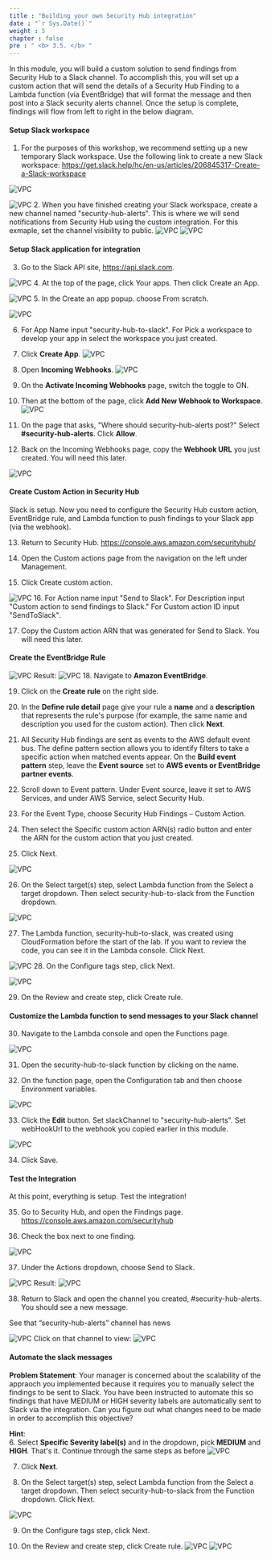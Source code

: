```yaml
---
title : "Building your own Security Hub integration"
date : "`r Sys.Date()`"
weight : 5
chapter : false
pre : " <b> 3.5. </b> "
---
```

In this module, you will build a custom solution to send findings from Security Hub to a Slack channel. To accomplish this, you will set up a custom action that will send the details of a Security Hub Finding to a Lambda function (via EventBridge) that will format the message and then post into a Slack security alerts channel. Once the setup is complete, findings will flow from left to right in the below diagram.

#### Setup Slack workspace
1. For the purposes of this workshop, we recommend setting up a new temporary Slack workspace. Use the following link to create a new Slack workspace: https://get.slack.help/hc/en-us/articles/206845317-Create-a-Slack-workspace 

![VPC](/images/3/3.5/s1.png)

![VPC](/images/3/3.5/s1a.png)
2. When you have finished creating your Slack workspace, create a new channel named "security-hub-alerts". This is where we will send notifications from Security Hub using the custom integration. For this exmaple, set the channel visibility to public.
![VPC](/images/3/3.5/s2a.png)
![VPC](/images/3/3.5/s2b.png)

#### Setup Slack application for integration
3. Go to the Slack API site, https://api.slack.com.

![VPC](/images/3/3.5/s3.png)
4. At the top of the page, click Your apps. Then click Create an App.

![VPC](/images/3/3.5/s4.png)
5. In the Create an app popup. choose From scratch.

![VPC](/images/3/3.5/s5.png)

6. For App Name input "security-hub-to-slack". For Pick a workspace to develop your app in select the workspace you just created.


7. Click **Create App**.
![VPC](/images/3/3.5/s7.png)

8. Open **Incoming Webhooks**.
![VPC](/images/3/3.5/s8.png)

9.  On the **Activate Incoming Webhooks** page, switch the toggle to ON.


10. Then at the bottom of the page, click **Add New Webhook to Workspace**.
![VPC](/images/3/3.5/s10.png)

11. On the page that asks, "Where should security-hub-alerts post?" Select **#security-hub-alerts**. Click **Allow**.


12. Back on the Incoming Webhooks page, copy the **Webhook URL** you just created. You will need this later.

![VPC](/images/3/3.5/s12.png)
#### Create Custom Action in Security Hub
Slack is setup. Now you need to configure the Security Hub custom action, EventBridge rule, and Lambda function to push findings to your Slack app (via the webhook).

13. Return to Security Hub. https://console.aws.amazon.com/securityhub/ 


14. Open the Custom actions page from the navigation on the left under Management.


15. Click Create custom action.

![VPC](/images/3/3.5/s15.png)
16. For Action name input "Send to Slack". For Description input "Custom action to send findings to Slack." For Custom action ID input "SendToSlack".


17. Copy the Custom action ARN that was generated for Send to Slack. You will need this later.
#### Create the EventBridge Rule

![VPC](/images/3/3.5/s17.png)
Result:
![VPC](/images/3/3.5/s17b.png)
18. Navigate to **Amazon EventBridge**.



19. Click on the **Create rule** on the right side.


20. In the **Define rule detail** page give your rule a **name** and a **description** that represents the rule's purpose (for example, the same name and description you used for the custom action). Then click **Next**.


21. All Security Hub findings are sent as events to the AWS default event bus. The define pattern section allows you to identify filters to take a specific action when matched events appear. On the **Build event pattern** step, leave the **Event source** set to **AWS events or EventBridge partner events**.

22. Scroll down to Event pattern. Under Event source, leave it set to AWS Services, and under AWS Service, select Security Hub.


23. For the Event Type, choose Security Hub Findings – Custom Action.



24. Then select the Specific custom action ARN(s) radio button and enter the ARN for the custom action that you just created.



25. Click Next.

![VPC](/images/3/3.5/s25.png)

26. On the Select target(s) step, select Lambda function from the Select a target dropdown. Then select security-hub-to-slack from the Function dropdown.

![VPC](/images/3/3.5/s26.png)

27. The Lambda function, security-hub-to-slack, was created using CloudFormation before the start of the lab. If you want to review the code, you can see it in the Lambda console. Click Next.

![VPC](/images/3/3.5/s27.png)
28. On the Configure tags step, click Next.

![VPC](/images/3/3.5/s28.png)

29. On the Review and create step, click Create rule.



#### Customize the Lambda function to send messages to your Slack channel



30. Navigate to the Lambda console and open the Functions page.

![VPC](/images/3/3.5/s30.png)

31. Open the security-hub-to-slack function by clicking on the name.




32. On the function page, open the Configuration tab and then choose Environment variables.

![VPC](/images/3/3.5/s32.png)


33. Click the **Edit** button. Set slackChannel to "security-hub-alerts". Set webHookUrl to the webhook you copied earlier in this module.

![VPC](/images/3/3.5/s33.png)



34. Click Save.



#### Test the Integration



At this point, everything is setup. Test the integration!


35.  Go to Security Hub, and open the Findings page. https://console.aws.amazon.com/securityhub 


36. Check the box next to one finding.

![VPC](/images/3/3.5/s36.png)

37. Under the Actions dropdown, choose Send to Slack.

![VPC](/images/3/3.5/s37.png)
Result:
![VPC](/images/3/3.5/s37b.png)

38. Return to Slack and open the channel you created, #security-hub-alerts. You should see a new message.

See that “security-hub-alerts” channel has news

![VPC](/images/3/3.5/s38.png)
Click on that channel to view:
![VPC](/images/3/3.5/s38b.png)

#### Automate the slack messages

**Problem Statement**: 
Your manager is concerned about the scalability of the appraoch you implemented because it requires you to manually select the findings to be sent to Slack. You have been instructed to automate this so findings that have MEDIUM or HIGH severity labels are automatically sent to Slack via the integration.
Can you figure out what changes need to be made in order to accomplish this objective?

**Hint**: \
6. Select **Specific Severity label(s)** and in the dropdown, pick **MEDIUM** and **HIGH**. That's it. Continue through the same steps as before
![VPC](/images/3/3.5/h6.png)

7. Click **Next**.

8. On the Select target(s) step, select Lambda function from the Select a target dropdown. Then select security-hub-to-slack from the Function dropdown. Click Next.

![VPC](/images/3/3.5/h6-s8.png)

9. On the Configure tags step, click Next.


10. On the Review and create step, click Create rule.
![VPC](/images/3/3.5/h6-s10a.png)
![VPC](/images/3/3.5/h6-s10b.png)